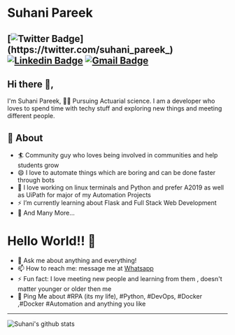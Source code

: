 # Suhani Pareek
[![Twitter Badge](https://img.shields.io/badge/-@suhanipareek-1ca0f1?style=flat-square&labelColor=1ca0f1&logo=twitter&logoColor=white&link=https://twitter.com/suhani_pareek_)](https://twitter.com/suhani_pareek_) [![Linkedin Badge](https://img.shields.io/badge/-SuhaniPareek-blue?style=flat-square&logo=Linkedin&logoColor=white&link=https://www.linkedin.com/in/suhani-pareek-83a270165/)](https://www.linkedin.com/in/suhani-pareek-83a270165/)
[![Gmail Badge](https://img.shields.io/badge/-suhanipareek88@gmail.com-c14438?style=flat-square&logo=Gmail&logoColor=white&link=mailto:suhanipareek88@gmail.com)](mailto:suhanipareek88@gmail.com)
---
## Hi there 👋,           
I'm Suhani Pareek, 👨‍💻 Pursuing Actuarial science. I am a developer who loves to spend time with techy stuff and exploring new things and meeting different people.

## 🧐 About
- 🏄‍ Community guy who loves being involved in communities and help students grow
- 😄 I love to automate things which are boring and can be done faster through bots
- 🌱 I love working on linux terminals and Python and prefer A2019 as well as UiPath for major of my Automation Projects
- ⚡ I’m currently learning about Flask and Full Stack Web Development
- 👯 And Many More...

# Hello World!! 🤔
- 💬 Ask me about anything and everything! 
- 📫 How to reach me: message me at [Whatsapp](https://wa.me/917410809993)
- ⚡ Fun fact: I love meeting new people and learning from them , doesn't matter younger or older then me 
- 💬 Ping Me about #RPA (its my life), #Python, #DevOps, #Docker ,#Docker #Automation and anything you like
---

![Suhani's github stats](https://github-readme-stats.vercel.app/api?username=Su-001&show_icons=true)
